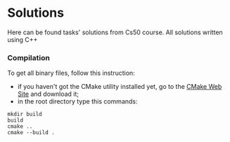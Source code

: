 # Solutions
Here can be found tasks' solutions from Cs50 course.
All solutions written using C++

### Compilation
To get all binary files, follow this instruction:
- if you haven't got the CMake utility installed yet, go to the [CMake Web Site](cmake.org) and download it;
- in the root directory type this commands:
```shell
mkdir build
build
cmake ..
cmake --build .
```